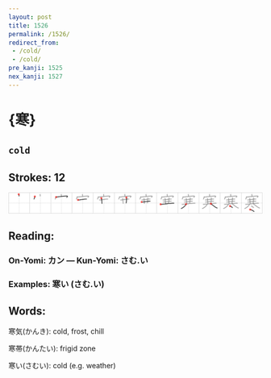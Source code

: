 ```yaml
---
layout: post
title: 1526
permalink: /1526/
redirect_from:
 - /cold/
 - /cold/
pre_kanji: 1525
nex_kanji: 1527
---
```


# {寒}

## `cold`

## Strokes: 12

<div class="stroke"><img src="../images/E5AF92.png" /></div>

## Reading:

### On-Yomi: カン &mdash; Kun-Yomi: さむ.い

### Examples: 寒い (さむ.い)

## Words:

寒気(かんき): cold, frost, chill

寒帯(かんたい): frigid zone

寒い(さむい): cold (e.g. weather)
